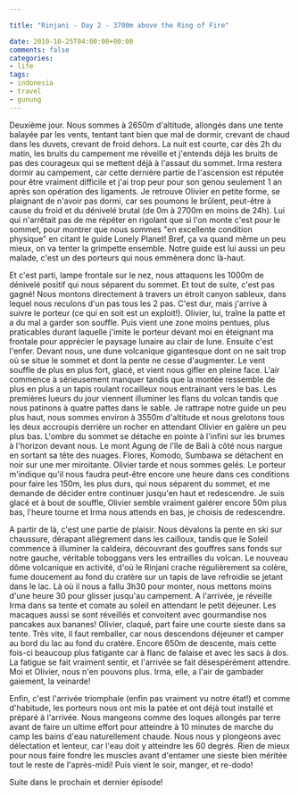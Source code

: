 ```yaml
---

title: "Rinjani - Day 2 - 3700m above the Ring of Fire"

date: 2010-10-25T04:00:00+00:00
comments: false
categories: 
- life
tags:
- indonesia
- travel
- gunung 
---
```


Deuxième jour. Nous sommes à 2650m d'altitude, allongés dans une tente balayée par les vents, tentant tant bien que mal de dormir, crevant de chaud dans les duvets, crevant de froid dehors. La nuit est courte, car dès 2h du matin, les bruits du campement me réveille et j'entends déjà les bruits de pas des courageux qui se mettent déjà à l'assaut du sommet. Irma restera dormir au campement, car cette dernière partie de l'ascension est réputée pour être vraiment difficile et j'ai trop peur pour son genou seulement 1 an après son opération des ligaments. Je retrouve Olivier en petite forme, se plaignant de n'avoir pas dormi, car ses poumons le brûlent, peut-être à cause du froid et du dénivelé brutal (de 0m à 2700m en moins de 24h). Lui qui n'arrêtait pas de me répéter en rigolant que si l'on monte c'est pour le sommet, pour montrer que nous sommes "en excellente condition physique" en citant le guide Lonely Planet! Bref, ça va quand même un peu mieux, on va tenter la grimpette ensemble. Notre guide est lui aussi un peu malade, c'est un des porteurs qui nous emmènera donc là-haut.

 Et c'est parti, lampe frontale sur le nez, nous attaquons les 1000m de dénivelé positif qui nous séparent du sommet. Et tout de suite, c'est pas gagné! Nous montons directement à travers un étroit canyon sableux, dans lequel nous reculons d'un pas tous les 2 pas. C'est dur, mais j'arrive à suivre le porteur (ce qui en soit est un exploit!). Olivier, lui, traîne la patte et a du mal a garder son souffle. Puis vient une zone moins pentues, plus praticables durant laquelle j'imite le porteur devant moi en éteignant ma frontale pour apprécier le paysage lunaire au clair de lune. Ensuite c'est l'enfer. Devant nous, une dune volcanique gigantesque dont on ne sait trop où se situe le sommet et dont la pente ne cesse d'augmenter. Le vent souffle de plus en plus fort, glacé, et vient nous gifler en pleine face. L'air commence à sérieusement manquer tandis que la montée ressemble de plus en plus a un tapis roulant rocailleux nous entrainant vers le bas. Les premières lueurs du jour viennent illuminer les flans du volcan tandis que nous patinons à quatre pattes dans le sable. Je rattrape notre guide un peu plus haut, nous sommes environ à 3550m d'altitude et nous grelotons tous les deux accroupis derrière un rocher en attendant Olivier en galère un peu plus bas. L'ombre du sommet se détache en pointe à l'infini sur les brumes à l'horizon devant nous. Le mont Agung de l'île de Bali à côté nous nargue en sortant sa tête des nuages. Flores, Komodo, Sumbawa se détachent en noir sur une mer miroitante. Olivier tarde et nous sommes gelés. Le porteur m'indique qu'il nous faudra peut-être encore une heure dans ces conditions pour faire les 150m, les plus durs, qui nous séparent du sommet, et me demande de décider entre continuer jusqu'en haut et redescendre. Je suis glacé et à bout de souffle, Olivier semble vraiment galérer encore 50m plus bas, l'heure tourne et Irma nous attends en bas, je choisis de redescendre.

 A partir de là, c'est une partie de plaisir. Nous dévalons la pente en ski sur chaussure, dérapant allégrement dans les cailloux, tandis que le Soleil commence à illuminer la caldeira, découvrant des gouffres sans fonds sur notre gauche, véritable toboggans vers les entrailles du volcan. Le nouveau dôme volcanique en activité, d'où le Rinjani crache régulièrement sa colère, fume doucement au fond du cratère sur un tapis de lave refroidie se jetant dans le lac. Là où il nous a fallu 3h30 pour monter, nous mettons moins d'une heure 30 pour glisser jusqu'au campement. A l'arrivée, je réveille Irma dans sa tente et comate au soleil en attendant le petit déjeuner. Les macaques aussi se sont réveillés et convoitent avec gourmandise nos pancakes aux bananes! Olivier, claqué, part faire une courte sieste dans sa tente. Très vite, il faut remballer, car nous descendons déjeuner et camper au bord du lac au fond du cratère. Encore 650m de descente, mais cette fois-ci beaucoup plus fatigante car à flanc de falaise et avec les sacs à dos. La fatigue se fait vraiment sentir, et l'arrivée se fait désespérément attendre. Moi et Olivier, nous n'en pouvons plus. Irma, elle, a l'air de gambader gaiement, la veinarde!

 Enfin, c'est l'arrivée triomphale (enfin pas vraiment vu notre état!) et comme d'habitude, les porteurs nous ont mis la patée et ont déjà tout installé et préparé à l'arrivée. Nous mangeons comme des loques allongés par terre avant de faire un ultime effort pour atteindre à 10 minutes de marche du camp les bains d'eau naturellement chaude. Nous nous y plongeons avec délectation et lenteur, car l'eau doit y atteindre les 60 degrés. Rien de mieux pour nous faire fondre les muscles avant d'entamer une sieste bien méritée tout le reste de l'après-midi! Puis vient le soir, manger, et re-dodo!
 
 Suite dans le prochain et dernier épisode!
